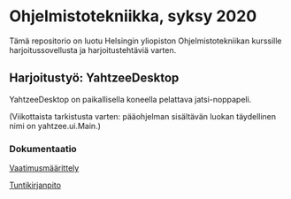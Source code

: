 # Ohjelmistotekniikka, syksy 2020

Tämä repositorio on luotu Helsingin yliopiston Ohjelmistotekniikan kurssille harjoitussovellusta ja harjoitustehtäviä varten.

## Harjoitustyö: YahtzeeDesktop

YahtzeeDesktop on paikallisella koneella pelattava jatsi-noppapeli.

(Viikottaista tarkistusta varten: pääohjelman sisältävän luokan täydellinen nimi on yahtzee.ui.Main.)

### Dokumentaatio

[Vaatimusmäärittely](dokumentaatio/vaatimusmaarittely.md)

[Tuntikirjanpito](dokumentaatio/tuntikirjanpito.md)
